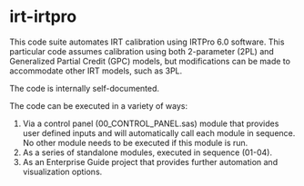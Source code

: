 # irt-irtpro
This code suite automates IRT calibration using IRTPro 6.0 software. This particular code assumes calibration using both 2-parameter (2PL) and Generalized Partial Credit (GPC) models, but modifications can be made to accommodate other IRT models, such as 3PL.

The code is internally self-documented.

The code can be executed in a variety of ways:
1) Via a control panel (00_CONTROL_PANEL.sas) module that provides user defined inputs and will automatically call each module in sequence. No other module needs to be executed if this module is run.
2) As a series of standalone modules, executed in sequence (01-04).
3) As an Enterprise Guide project that provides further automation and visualization options.


